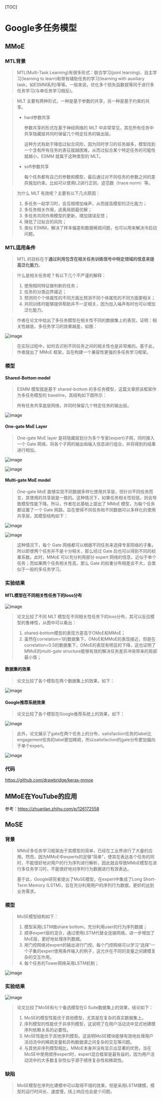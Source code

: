 [TOC]

# Google多任务模型

## MMoE

### MTL背景

> MTL(Multi-Task Learning)有很多形式：联合学习(joint learning)、自主学习(learning to learn)和带有辅助任务的学习(learning with auxiliary task，如ESMM系列)等等。一般来说，优化多个损失函数就等同于进行多任务学习(与单任务学习相反)。

> MLT 主要有两种形式，一种是基于参数的共享，另一种是基于约束的共享。
>
> - hard参数共享
>
>   参数共享的形式在基于神经网络的 MLT 中非常常见，其在所有任务中共享隐藏层并同时保留几个特定任务的输出层。
>
>   这种方式有助于降低过拟合风险，因为同时学习的任务越多，模型找到一个含有所有任务的表征就越困难，从而过拟合某个特定任务的可能性就越小，ESMM 就属于这种类型的 MLT。
>
> - soft参数共享
>
>   每个任务都有自己的参数和模型，最后通过对不同任务的参数之间的差异施加约束。比如可以使用L2进行正则、迹范数（trace norm）等。

> 为什么 MLT 有效呢？主要有以下几点原因：
>
> 1. 多任务一起学习时，会互相增加噪声，从而提高模型的泛化能力；
> 2. 多任务相关作用，逃离局部最优解；
> 3. 多任务共同作用模型的更新，增加错误反馈；
> 4. 降低了过拟合的风险；
> 5. 类似 ESMM，解决了样本偏差和数据稀疏问题，也可以用来解决冷启动问题。

### MTL适用条件

> MTL 的目标在于**通过利用包含在相关任务训练信号中特定领域的信息来提高泛化能力**。

> 什么是相关任务呢？有以下几个不严谨的解释：
>
> 1. 使用相同特征做判断的任务；
> 2. 任务的分类边界接近；
> 3. 预测同个个体属性的不同方面比预测不同个体属性的不同方面更相关；
> 4. 共同训练时能够提供帮助并不一定相关，因为加入噪声有时也可以增加泛化能力。

> 作者在论文中给出了多任务模型在相关性不同的数据集上的表现，证明：相关性越低，多任务学习的效果越差，如图：

![image](https://github.com/ShaoQiBNU/Google_MTL/blob/main/img/1.jpg)

> 在实际过程中，如何去识别不同任务之间的相关性也是非常难的。基于此，作者提出了 MMoE 框架，旨在构建一个兼容性更强的多任务学习框架。

### 模型

#### Shared-Bottom model

> ESMM 模型就是基于 shared-bottom 的多任务模型，这篇文章把该框架作为多任务模型的 baseline，其结构如下图所示：
>
> 所有任务共享底层网络，并同时保留几个特定任务的输出层。

![image](https://github.com/ShaoQiBNU/Google_MTL/blob/main/img/2.jpg)

#### One-gate MoE Layer

> One-gate MoE layer 是将隐藏层划分为多个专家(expert)子网，同时接入一个 Gate 网络，将各个子网的输出和输入信息进行组合，并将得到的结果进行相加。

![image](https://github.com/ShaoQiBNU/Google_MTL/blob/main/img/3.jpg)

![image](https://github.com/ShaoQiBNU/Google_MTL/blob/main/img/5.jpg)

#### Multi-gate MoE model

> One-gate MoE 能够实现不同数据多样化使用共享层，但针对不同任务而言，其使用的共享层是一致的。这种情况下，如果任务相关性较低，则会导致模型性能下降。所以，作者在此基础上提出了 MMoE 模型，为每个任务都设置了一个 Gate 网路，旨在使得不同任务和不同数据可以多样化的使用共享层，其模型结构如下：

![image](https://github.com/ShaoQiBNU/Google_MTL/blob/main/img/4.jpg)

![image](https://github.com/ShaoQiBNU/Google_MTL/blob/main/img/6.jpg)

> 这种情况下，每个 Gate 网络都可以根据不同任务来选择专家网络的子集，所以即使两个任务并不是十分相关，那么经过 Gate 后也可以得到不同的权重系数。此时，MMoE 可以充分利用部分 expert 网络的信息，近似于单个任务；而如果两个任务相关性高，那么 Gate 的权重分布相差会不大，会类似于一般的多任务学习。

### 实验结果

#### MTL模型在不同相关性任务下的loss分布

![image](https://github.com/ShaoQiBNU/Google_MTL/blob/main/img/7.jpg)

> 论文比较了不同 MLT 模型在不同相关性任务下的loss分布，其可以反应模型的鲁棒性，从图中可以看出：
>
> 1. shared-bottom模型的表现方差高于OMoE和MMoE；
> 2. 虽然在correlation=1的数据集下，OMoE和MMoE的表现接近，但是在correlation=0.5的数据集下，OMoE的表现有明显的下降，这也证明了MMoE的multi-gate structure能够有效的解决任务差异冲突带来的局部最小值；

#### 数据集的效果

> 论文比较了各个模型在两个数据集上的效果，如下：

![image](https://github.com/ShaoQiBNU/Google_MTL/blob/main/img/8.jpg)

#### Google推荐系统效果

> 论文比较了各个模型在Google推荐系统上的效果，如下：

![image](https://github.com/ShaoQiBNU/Google_MTL/blob/main/img/9.jpg)

> 此外，论文展示了gate在两个任务上的分布，satisfaction任务的label比engagement任务的label更加稀疏，所以satisfaction的gate分布更加偏向于单个expert。

![image](https://github.com/ShaoQiBNU/Google_MTL/blob/main/img/10.jpg)

### 代码

https://github.com/drawbridge/keras-mmoe

## MMoE在YouTube的应用

参考：https://zhuanlan.zhihu.com/p/126172558



## MoSE

### 背景

> MMoE多任务学习框架由于其模型的简单，已经在工业界进行了大量的应用。然而，因为MMoE中experts的足够“简单”，使其在表达各个任务的同时，不能很好地对用户的行为序列进行解析，因此就会导致MMoE模型在进行多任务学习时，不能很好地对序列行为数据进行有效表达。
>
> 基于此，Google研究者提出了MoSE模型，在expert中集成了Long Short-Term Memory (LSTM)，旨在充分利用用户的序列行为数据，更好的达到业务需求。

### 模型

> MoSE模型结构如下：
>
> 1. 模型采用LSTM做share bottom，充分利用user的行为序列数据；
> 2. 顺序expert层的混合，通过使用LSTM代替全连接网络，进一步增加了MoE层，更好地处理序列数据。
> 3. 用门控网络对expert的输出进行门控。每个门控网络可以学习“选择”一个子集的expert使用条件输入的例子，这允许在不同的变量之间建模复杂的交互作用。
> 4. 每个任务的Tower网络采用LSTM机制；

![image](https://github.com/ShaoQiBNU/Google_MTL/blob/main/img/11.jpg)

### 实验结果

![image](https://github.com/ShaoQiBNU/Google_MTL/blob/main/img/12.jpg)

> 论文比较了MoSE和七个备选模型在G Suite数据集上的效果，结论如下：
>
> 1. MoSE的模型性能优于其他模型，尤其是在复杂的真实数据集上。
> 2. 序列模型的性能优于非序列模型，这说明了在用户活动流中显式地建模序列依赖关系的必要性。
> 3. MoSE性能优于其他序列模型。这说明MoSE模块能够有效地处理用户活动流中的稀疏变量和异构数据源之间复杂的交互等问题。
> 4. 与其他非序列模型相比，MMoE本身并没有显示出显著的优势。当在MoSE中使用顺序expert时，expert混合框架是最有益的，因为用户活动流中的大多数复杂性似乎源于顺序复杂性和稀疏性。

### 缺陷

> MoSE模型在序列化建模中可以取得不错的效果，但是采用LSTM建模，模型的运行时间长、速度慢，线上响应也会是个问题。
